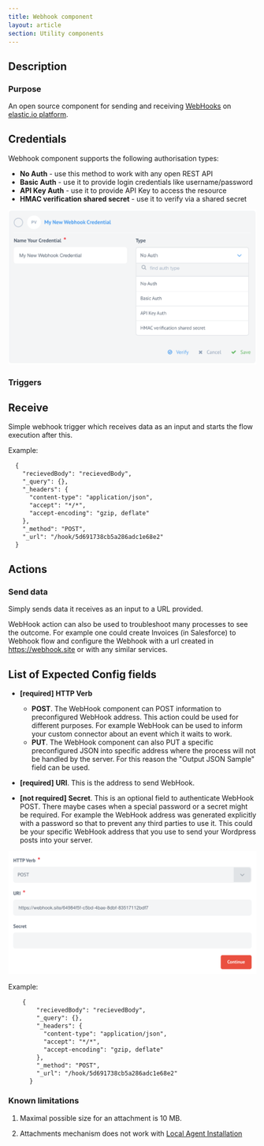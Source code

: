 ```yaml
---
title: Webhook component
layout: article
section: Utility components
---
```


## Description

### Purpose
An open source component for sending and receiving [WebHooks](https://en.wikipedia.org/wiki/Webhook) on [elastic.io platform](https://www.elastic.io "elastic.io platform").


## Credentials

Webhook component supports the following authorisation types:

* **No Auth** - use this method to work with any open REST API
* **Basic Auth** - use it to provide login credentials like username/password
* **API Key Auth** - use it to provide API Key to access the resource
* **HMAC verification shared secret** - use it to verify via a shared secret

![creds](img/credentials.png)


### Triggers

## Receive

Simple webhook trigger which receives data as an input and starts the flow execution after this.

Example:

```
  {
    "recievedBody": "recievedBody",
    "_query": {},
    "_headers": {
      "content-type": "application/json",
      "accept": "*/*",
      "accept-encoding": "gzip, deflate"
    },
    "_method": "POST",
    "_url": "/hook/5d691738cb5a286adc1e68e2"
  }
```

## Actions

### Send data

Simply sends data it receives as an input to a URL provided.

WebHook action can also be used to troubleshoot many processes to see the outcome.
For example one could create Invoices (in Salesforce) to Webhook flow and configure the Webhook with a url created in https://webhook.site or with any similar services.


## List of Expected Config fields


  * **[required]** **HTTP Verb**
    *   **POST**. The WebHook component can POST information to preconfigured WebHook address. This action could be used for different purposes. For example WebHook can be used to inform your custom connector about an event which it waits to work.
    *   **PUT**. The WebHook component can also PUT a specific preconfigured JSON into specific address where the process will not be handled by the server. For this reason the "Output JSON Sample" field can be used.

  * **[required]** **URI**. This is the address to send WebHook.
  * **[not required]** **Secret**. This is an optional field to authenticate WebHook POST. There maybe cases when a special password or a secret might be required. For example the WebHook address was generated explicitly with a password so that to prevent any third parties to use it. This could be your specific WebHook address that you use to send your Wordpress posts into your server.

![Webhookcredentials](img/httpverb.png)

Example:

```
    {
        "recievedBody": "recievedBody",
        "_query": {},
        "_headers": {
          "content-type": "application/json",
          "accept": "*/*",
          "accept-encoding": "gzip, deflate"
        },
        "_method": "POST",
        "_url": "/hook/5d691738cb5a286adc1e68e2"
      }
```

### Known limitations

1. Maximal possible size for an attachment is 10 MB.

2. Attachments mechanism does not work with [Local Agent Installation](https://support.elastic.io/support/solutions/articles/14000076461-announcing-the-local-agent-)
